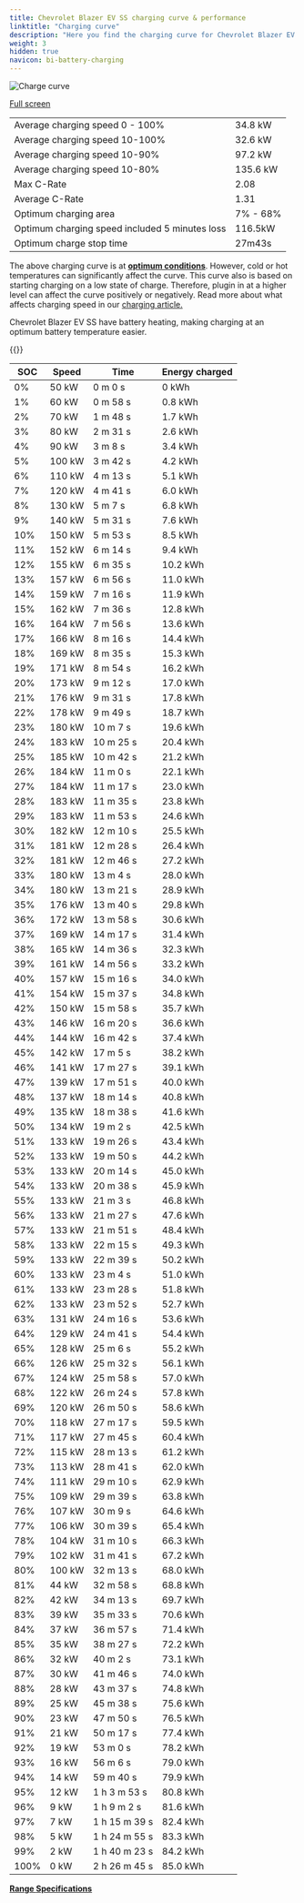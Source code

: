 ```yaml
---
title: Chevrolet Blazer EV SS charging curve & performance
linktitle: "Charging curve"
description: "Here you find the charging curve for Chevrolet Blazer EV SS."
weight: 3
hidden: true
navicon: bi-battery-charging
---
```

<!-- markdownlint-disable MD033 -->
<img src="/images/models/chevrolet/blazer_ev/blazer_ev_ss/chargingcurve.svg" alt="Charge curve" class="img-fluid">

[Full screen](/images/models/chevrolet/blazer_ev/blazer_ev_ss/chargingcurve.svg)


<table class="table table-striped border">
<tbody>
<tr>
<td>Average charging speed 0 - 100%</td><td>34.8 kW</td>
</tr>
<tr>
<td>Average charging speed 10-100%</td><td>32.6 kW</td>
</tr>
<tr>
<td>Average charging speed 10-90%</td><td>97.2 kW</td>
</tr>
<tr>
<td>Average charging speed 10-80%</td><td>135.6 kW</td>
</tr>
<tr>
<td>Max C-Rate</td><td>2.08</td>
</tr>
<tr>
<td>Average C-Rate</td><td>1.31</td>
</tr>
<tr>
<td>Optimum charging area</td><td>7% - 68%</td>
</tr>
<tr>
<td>Optimum charging speed included 5 minutes loss</td><td>116.5kW</td>
</tr>
<tr>
<td>Optimum charge stop time</td><td>27m43s</td>
</tr>
</tbody>
</table>


The above charging curve is at **[optimum conditions](../../../../../technology/battery/charging/#temperature)**. However, cold or hot temperatures can significantly affect the curve. This curve also is based on starting charging on a low state of charge. Therefore, plugin in at a higher level can affect the curve positively or negatively. Read more about what affects charging speed in our [charging article.](../../../../../technology/battery/charging/)


Chevrolet Blazer EV SS have battery heating, making charging at an optimum battery temperature easier.


{{<evkxdisplayaddarticle />}}
<table class="table table-striped border">
<thead>
<tr><th>SOC</th><th>Speed</th><th>Time</th><th>Energy charged</th></tr>
</thead>
<tbody>
<tr>
<td>0%</td><td>50 kW</td><td> 0 m 0 s </td><td>0 kWh </td>
</tr>
<tr>
<td>1%</td><td>60 kW</td><td> 0 m 58 s </td><td>0.8 kWh </td>
</tr>
<tr>
<td>2%</td><td>70 kW</td><td> 1 m 48 s </td><td>1.7 kWh </td>
</tr>
<tr>
<td>3%</td><td>80 kW</td><td> 2 m 31 s </td><td>2.6 kWh </td>
</tr>
<tr>
<td>4%</td><td>90 kW</td><td> 3 m 8 s </td><td>3.4 kWh </td>
</tr>
<tr>
<td>5%</td><td>100 kW</td><td> 3 m 42 s </td><td>4.2 kWh </td>
</tr>
<tr>
<td>6%</td><td>110 kW</td><td> 4 m 13 s </td><td>5.1 kWh </td>
</tr>
<tr>
<td>7%</td><td>120 kW</td><td> 4 m 41 s </td><td>6.0 kWh </td>
</tr>
<tr>
<td>8%</td><td>130 kW</td><td> 5 m 7 s </td><td>6.8 kWh </td>
</tr>
<tr>
<td>9%</td><td>140 kW</td><td> 5 m 31 s </td><td>7.6 kWh </td>
</tr>
<tr>
<td>10%</td><td>150 kW</td><td> 5 m 53 s </td><td>8.5 kWh </td>
</tr>
<tr>
<td>11%</td><td>152 kW</td><td> 6 m 14 s </td><td>9.4 kWh </td>
</tr>
<tr>
<td>12%</td><td>155 kW</td><td> 6 m 35 s </td><td>10.2 kWh </td>
</tr>
<tr>
<td>13%</td><td>157 kW</td><td> 6 m 56 s </td><td>11.0 kWh </td>
</tr>
<tr>
<td>14%</td><td>159 kW</td><td> 7 m 16 s </td><td>11.9 kWh </td>
</tr>
<tr>
<td>15%</td><td>162 kW</td><td> 7 m 36 s </td><td>12.8 kWh </td>
</tr>
<tr>
<td>16%</td><td>164 kW</td><td> 7 m 56 s </td><td>13.6 kWh </td>
</tr>
<tr>
<td>17%</td><td>166 kW</td><td> 8 m 16 s </td><td>14.4 kWh </td>
</tr>
<tr>
<td>18%</td><td>169 kW</td><td> 8 m 35 s </td><td>15.3 kWh </td>
</tr>
<tr>
<td>19%</td><td>171 kW</td><td> 8 m 54 s </td><td>16.2 kWh </td>
</tr>
<tr>
<td>20%</td><td>173 kW</td><td> 9 m 12 s </td><td>17.0 kWh </td>
</tr>
<tr>
<td>21%</td><td>176 kW</td><td> 9 m 31 s </td><td>17.8 kWh </td>
</tr>
<tr>
<td>22%</td><td>178 kW</td><td> 9 m 49 s </td><td>18.7 kWh </td>
</tr>
<tr>
<td>23%</td><td>180 kW</td><td> 10 m 7 s </td><td>19.6 kWh </td>
</tr>
<tr>
<td>24%</td><td>183 kW</td><td> 10 m 25 s </td><td>20.4 kWh </td>
</tr>
<tr>
<td>25%</td><td>185 kW</td><td> 10 m 42 s </td><td>21.2 kWh </td>
</tr>
<tr>
<td>26%</td><td>184 kW</td><td> 11 m 0 s </td><td>22.1 kWh </td>
</tr>
<tr>
<td>27%</td><td>184 kW</td><td> 11 m 17 s </td><td>23.0 kWh </td>
</tr>
<tr>
<td>28%</td><td>183 kW</td><td> 11 m 35 s </td><td>23.8 kWh </td>
</tr>
<tr>
<td>29%</td><td>183 kW</td><td> 11 m 53 s </td><td>24.6 kWh </td>
</tr>
<tr>
<td>30%</td><td>182 kW</td><td> 12 m 10 s </td><td>25.5 kWh </td>
</tr>
<tr>
<td>31%</td><td>181 kW</td><td> 12 m 28 s </td><td>26.4 kWh </td>
</tr>
<tr>
<td>32%</td><td>181 kW</td><td> 12 m 46 s </td><td>27.2 kWh </td>
</tr>
<tr>
<td>33%</td><td>180 kW</td><td> 13 m 4 s </td><td>28.0 kWh </td>
</tr>
<tr>
<td>34%</td><td>180 kW</td><td> 13 m 21 s </td><td>28.9 kWh </td>
</tr>
<tr>
<td>35%</td><td>176 kW</td><td> 13 m 40 s </td><td>29.8 kWh </td>
</tr>
<tr>
<td>36%</td><td>172 kW</td><td> 13 m 58 s </td><td>30.6 kWh </td>
</tr>
<tr>
<td>37%</td><td>169 kW</td><td> 14 m 17 s </td><td>31.4 kWh </td>
</tr>
<tr>
<td>38%</td><td>165 kW</td><td> 14 m 36 s </td><td>32.3 kWh </td>
</tr>
<tr>
<td>39%</td><td>161 kW</td><td> 14 m 56 s </td><td>33.2 kWh </td>
</tr>
<tr>
<td>40%</td><td>157 kW</td><td> 15 m 16 s </td><td>34.0 kWh </td>
</tr>
<tr>
<td>41%</td><td>154 kW</td><td> 15 m 37 s </td><td>34.8 kWh </td>
</tr>
<tr>
<td>42%</td><td>150 kW</td><td> 15 m 58 s </td><td>35.7 kWh </td>
</tr>
<tr>
<td>43%</td><td>146 kW</td><td> 16 m 20 s </td><td>36.6 kWh </td>
</tr>
<tr>
<td>44%</td><td>144 kW</td><td> 16 m 42 s </td><td>37.4 kWh </td>
</tr>
<tr>
<td>45%</td><td>142 kW</td><td> 17 m 5 s </td><td>38.2 kWh </td>
</tr>
<tr>
<td>46%</td><td>141 kW</td><td> 17 m 27 s </td><td>39.1 kWh </td>
</tr>
<tr>
<td>47%</td><td>139 kW</td><td> 17 m 51 s </td><td>40.0 kWh </td>
</tr>
<tr>
<td>48%</td><td>137 kW</td><td> 18 m 14 s </td><td>40.8 kWh </td>
</tr>
<tr>
<td>49%</td><td>135 kW</td><td> 18 m 38 s </td><td>41.6 kWh </td>
</tr>
<tr>
<td>50%</td><td>134 kW</td><td> 19 m 2 s </td><td>42.5 kWh </td>
</tr>
<tr>
<td>51%</td><td>133 kW</td><td> 19 m 26 s </td><td>43.4 kWh </td>
</tr>
<tr>
<td>52%</td><td>133 kW</td><td> 19 m 50 s </td><td>44.2 kWh </td>
</tr>
<tr>
<td>53%</td><td>133 kW</td><td> 20 m 14 s </td><td>45.0 kWh </td>
</tr>
<tr>
<td>54%</td><td>133 kW</td><td> 20 m 38 s </td><td>45.9 kWh </td>
</tr>
<tr>
<td>55%</td><td>133 kW</td><td> 21 m 3 s </td><td>46.8 kWh </td>
</tr>
<tr>
<td>56%</td><td>133 kW</td><td> 21 m 27 s </td><td>47.6 kWh </td>
</tr>
<tr>
<td>57%</td><td>133 kW</td><td> 21 m 51 s </td><td>48.4 kWh </td>
</tr>
<tr>
<td>58%</td><td>133 kW</td><td> 22 m 15 s </td><td>49.3 kWh </td>
</tr>
<tr>
<td>59%</td><td>133 kW</td><td> 22 m 39 s </td><td>50.2 kWh </td>
</tr>
<tr>
<td>60%</td><td>133 kW</td><td> 23 m 4 s </td><td>51.0 kWh </td>
</tr>
<tr>
<td>61%</td><td>133 kW</td><td> 23 m 28 s </td><td>51.8 kWh </td>
</tr>
<tr>
<td>62%</td><td>133 kW</td><td> 23 m 52 s </td><td>52.7 kWh </td>
</tr>
<tr>
<td>63%</td><td>131 kW</td><td> 24 m 16 s </td><td>53.6 kWh </td>
</tr>
<tr>
<td>64%</td><td>129 kW</td><td> 24 m 41 s </td><td>54.4 kWh </td>
</tr>
<tr>
<td>65%</td><td>128 kW</td><td> 25 m 6 s </td><td>55.2 kWh </td>
</tr>
<tr>
<td>66%</td><td>126 kW</td><td> 25 m 32 s </td><td>56.1 kWh </td>
</tr>
<tr>
<td>67%</td><td>124 kW</td><td> 25 m 58 s </td><td>57.0 kWh </td>
</tr>
<tr>
<td>68%</td><td>122 kW</td><td> 26 m 24 s </td><td>57.8 kWh </td>
</tr>
<tr>
<td>69%</td><td>120 kW</td><td> 26 m 50 s </td><td>58.6 kWh </td>
</tr>
<tr>
<td>70%</td><td>118 kW</td><td> 27 m 17 s </td><td>59.5 kWh </td>
</tr>
<tr>
<td>71%</td><td>117 kW</td><td> 27 m 45 s </td><td>60.4 kWh </td>
</tr>
<tr>
<td>72%</td><td>115 kW</td><td> 28 m 13 s </td><td>61.2 kWh </td>
</tr>
<tr>
<td>73%</td><td>113 kW</td><td> 28 m 41 s </td><td>62.0 kWh </td>
</tr>
<tr>
<td>74%</td><td>111 kW</td><td> 29 m 10 s </td><td>62.9 kWh </td>
</tr>
<tr>
<td>75%</td><td>109 kW</td><td> 29 m 39 s </td><td>63.8 kWh </td>
</tr>
<tr>
<td>76%</td><td>107 kW</td><td> 30 m 9 s </td><td>64.6 kWh </td>
</tr>
<tr>
<td>77%</td><td>106 kW</td><td> 30 m 39 s </td><td>65.4 kWh </td>
</tr>
<tr>
<td>78%</td><td>104 kW</td><td> 31 m 10 s </td><td>66.3 kWh </td>
</tr>
<tr>
<td>79%</td><td>102 kW</td><td> 31 m 41 s </td><td>67.2 kWh </td>
</tr>
<tr>
<td>80%</td><td>100 kW</td><td> 32 m 13 s </td><td>68.0 kWh </td>
</tr>
<tr>
<td>81%</td><td>44 kW</td><td> 32 m 58 s </td><td>68.8 kWh </td>
</tr>
<tr>
<td>82%</td><td>42 kW</td><td> 34 m 13 s </td><td>69.7 kWh </td>
</tr>
<tr>
<td>83%</td><td>39 kW</td><td> 35 m 33 s </td><td>70.6 kWh </td>
</tr>
<tr>
<td>84%</td><td>37 kW</td><td> 36 m 57 s </td><td>71.4 kWh </td>
</tr>
<tr>
<td>85%</td><td>35 kW</td><td> 38 m 27 s </td><td>72.2 kWh </td>
</tr>
<tr>
<td>86%</td><td>32 kW</td><td> 40 m 2 s </td><td>73.1 kWh </td>
</tr>
<tr>
<td>87%</td><td>30 kW</td><td> 41 m 46 s </td><td>74.0 kWh </td>
</tr>
<tr>
<td>88%</td><td>28 kW</td><td> 43 m 37 s </td><td>74.8 kWh </td>
</tr>
<tr>
<td>89%</td><td>25 kW</td><td> 45 m 38 s </td><td>75.6 kWh </td>
</tr>
<tr>
<td>90%</td><td>23 kW</td><td> 47 m 50 s </td><td>76.5 kWh </td>
</tr>
<tr>
<td>91%</td><td>21 kW</td><td> 50 m 17 s </td><td>77.4 kWh </td>
</tr>
<tr>
<td>92%</td><td>19 kW</td><td> 53 m 0 s </td><td>78.2 kWh </td>
</tr>
<tr>
<td>93%</td><td>16 kW</td><td> 56 m 6 s </td><td>79.0 kWh </td>
</tr>
<tr>
<td>94%</td><td>14 kW</td><td> 59 m 40 s </td><td>79.9 kWh </td>
</tr>
<tr>
<td>95%</td><td>12 kW</td><td>1 h 3 m 53 s </td><td>80.8 kWh </td>
</tr>
<tr>
<td>96%</td><td>9 kW</td><td>1 h 9 m 2 s </td><td>81.6 kWh </td>
</tr>
<tr>
<td>97%</td><td>7 kW</td><td>1 h 15 m 39 s </td><td>82.4 kWh </td>
</tr>
<tr>
<td>98%</td><td>5 kW</td><td>1 h 24 m 55 s </td><td>83.3 kWh </td>
</tr>
<tr>
<td>99%</td><td>2 kW</td><td>1 h 40 m 23 s </td><td>84.2 kWh </td>
</tr>
<tr>
<td>100%</td><td>0 kW</td><td>2 h 26 m 45 s </td><td>85.0 kWh </td>
</tr>
</tbody>
</table>

<div class="mt-3 mb-3">
<a href="../rangeandconsumption/" class="text-decoration-none text-black">
<strong><i class="bi-arrow-left"></i> Range </strong>
</a>
<a href="../specifications/" class="text-decoration-none text-black float-end">
<strong>Specifications <i class="bi-arrow-right"></i></strong>
</a>
</div>
